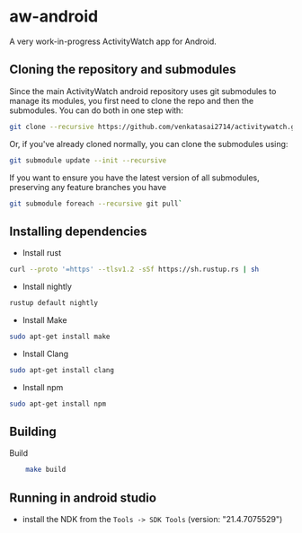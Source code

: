 # aw-android

A very work-in-progress ActivityWatch app for Android.

## Cloning the repository and submodules

Since the main ActivityWatch android repository uses git submodules to manage its modules, you first need to clone the repo and then the submodules.
You can do both in one step with:

```bash
git clone --recursive https://github.com/venkatasai2714/activitywatch.git
```

Or, if you've already cloned normally, you can clone the submodules using:

```bash
git submodule update --init --recursive
```

If you want to ensure you have the latest version of all submodules, preserving any feature branches you have

```bash
git submodule foreach --recursive git pull`
```

## Installing dependencies

- Install rust

```bash
curl --proto '=https' --tlsv1.2 -sSf https://sh.rustup.rs | sh
```

- Install nightly

```bash
rustup default nightly
```

- Install Make

```bash
sudo apt-get install make
```

- Install Clang

```bash
sudo apt-get install clang
```

- Install npm

```bash
sudo apt-get install npm
```

## Building

Build

```bash
    make build
```

## Running in android studio

- install the NDK from the `Tools -> SDK Tools` (version: "21.4.7075529")
